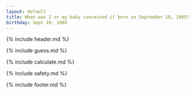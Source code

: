 ```yaml
---
layout: default
title: When was I or my baby conceived if born on September 19, 1905?
birthday: Sept 19, 1905
---
```


{% include header.md %}

{% include guess.md %}

{% include calculate.md %}

{% include safety.md %}

{% include footer.md %}



